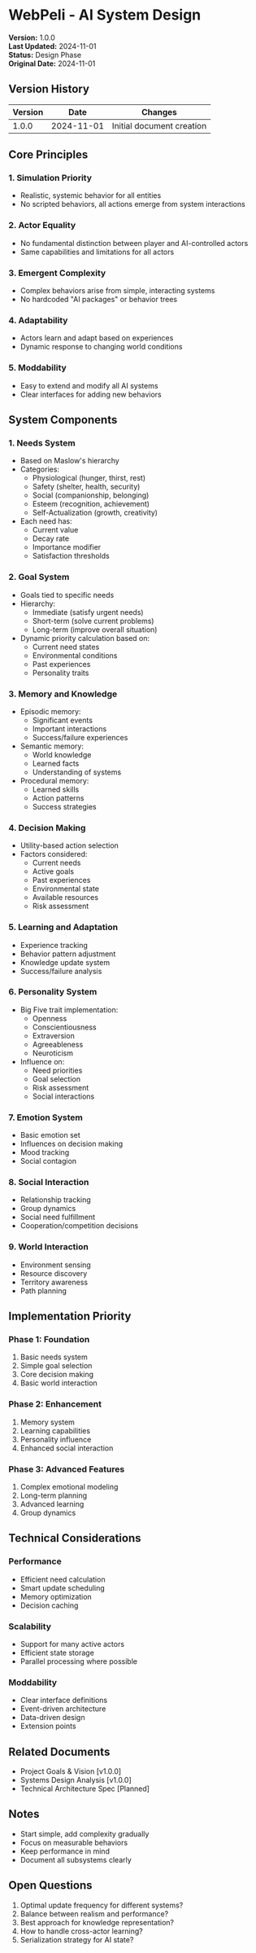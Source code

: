 # WebPeli - AI System Design
**Version:** 1.0.0  
**Last Updated:** 2024-11-01  
**Status:** Design Phase  
**Original Date:** 2024-11-01

## Version History
| Version | Date | Changes |
|---------|------|---------|
| 1.0.0 | 2024-11-01 | Initial document creation |

## Core Principles

### 1. Simulation Priority
- Realistic, systemic behavior for all entities
- No scripted behaviors, all actions emerge from system interactions

### 2. Actor Equality
- No fundamental distinction between player and AI-controlled actors
- Same capabilities and limitations for all actors

### 3. Emergent Complexity
- Complex behaviors arise from simple, interacting systems
- No hardcoded "AI packages" or behavior trees

### 4. Adaptability
- Actors learn and adapt based on experiences
- Dynamic response to changing world conditions

### 5. Moddability
- Easy to extend and modify all AI systems
- Clear interfaces for adding new behaviors

## System Components

### 1. Needs System
- Based on Maslow's hierarchy
- Categories:
  - Physiological (hunger, thirst, rest)
  - Safety (shelter, health, security)
  - Social (companionship, belonging)
  - Esteem (recognition, achievement)
  - Self-Actualization (growth, creativity)
- Each need has:
  - Current value
  - Decay rate
  - Importance modifier
  - Satisfaction thresholds

### 2. Goal System
- Goals tied to specific needs
- Hierarchy:
  - Immediate (satisfy urgent needs)
  - Short-term (solve current problems)
  - Long-term (improve overall situation)
- Dynamic priority calculation based on:
  - Current need states
  - Environmental conditions
  - Past experiences
  - Personality traits

### 3. Memory and Knowledge
- Episodic memory:
  - Significant events
  - Important interactions
  - Success/failure experiences
- Semantic memory:
  - World knowledge
  - Learned facts
  - Understanding of systems
- Procedural memory:
  - Learned skills
  - Action patterns
  - Success strategies

### 4. Decision Making
- Utility-based action selection
- Factors considered:
  - Current needs
  - Active goals
  - Past experiences
  - Environmental state
  - Available resources
  - Risk assessment

### 5. Learning and Adaptation
- Experience tracking
- Behavior pattern adjustment
- Knowledge update system
- Success/failure analysis

### 6. Personality System
- Big Five trait implementation:
  - Openness
  - Conscientiousness
  - Extraversion
  - Agreeableness
  - Neuroticism
- Influence on:
  - Need priorities
  - Goal selection
  - Risk assessment
  - Social interactions

### 7. Emotion System
- Basic emotion set
- Influences on decision making
- Mood tracking
- Social contagion

### 8. Social Interaction
- Relationship tracking
- Group dynamics
- Social need fulfillment
- Cooperation/competition decisions

### 9. World Interaction
- Environment sensing
- Resource discovery
- Territory awareness
- Path planning

## Implementation Priority

### Phase 1: Foundation
1. Basic needs system
2. Simple goal selection
3. Core decision making
4. Basic world interaction

### Phase 2: Enhancement
1. Memory system
2. Learning capabilities
3. Personality influence
4. Enhanced social interaction

### Phase 3: Advanced Features
1. Complex emotional modeling
2. Long-term planning
3. Advanced learning
4. Group dynamics

## Technical Considerations

### Performance
- Efficient need calculation
- Smart update scheduling
- Memory optimization
- Decision caching

### Scalability
- Support for many active actors
- Efficient state storage
- Parallel processing where possible

### Moddability
- Clear interface definitions
- Event-driven architecture
- Data-driven design
- Extension points

## Related Documents
- Project Goals & Vision [v1.0.0]
- Systems Design Analysis [v1.0.0]
- Technical Architecture Spec [Planned]

## Notes
- Start simple, add complexity gradually
- Focus on measurable behaviors
- Keep performance in mind
- Document all subsystems clearly

## Open Questions
1. Optimal update frequency for different systems?
2. Balance between realism and performance?
3. Best approach for knowledge representation?
4. How to handle cross-actor learning?
5. Serialization strategy for AI state?
